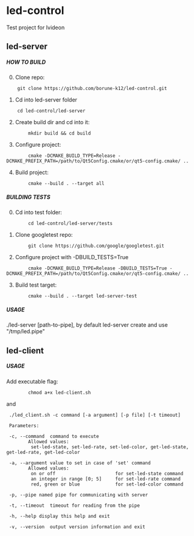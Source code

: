# led-control
Test project for Ivideon

## led-server ##

##### HOW TO BUILD #####

0. Clone repo:
```
    git clone https://github.com/borune-k12/led-control.git
```

1. Cd into led-server folder
```
    cd led-control/led-server
``` 
2. Create build dir and cd into it: 
```   
        mkdir build && cd build
```    
3. Configure project:
```   
        cmake -DCMAKE_BUILD_TYPE=Release -DCMAKE_PREFIX_PATH=/path/to/Qt5Config.cmake/or/qt5-config.cmake/ ..
```        
4. Build project:
```
        cmake --build . --target all
```    
##### BUILDING TESTS #####

0. Cd into test folder:
```
        cd led-control/led-server/tests
```
1. Clone googletest repo:
```
        git clone https://github.com/google/googletest.git
```
2. Configure project with -DBUILD_TESTS=True
```
        cmake -DCMAKE_BUILD_TYPE=Release -DBUILD_TESTS=True -DCMAKE_PREFIX_PATH=/path/to/Qt5Config.cmake/or/qt5-config.cmake/ ..    
````
3. Build test target:
```
        cmake --build . --target led-server-test
```

##### USAGE #####
./led-server [path-to-pipe], 
        by default led-server create and use "/tmp/led.pipe"

## led-client ##

##### USAGE #####

Add executable flag:
```
        chmod a+x led-client.sh
```
and
```
 ./led_client.sh -c command [-a argument] [-p file] [-t timeout]

 Parameters:

 -c, --command	command to execute
		Allowed values:
		 set-led-state, set-led-rate, set-led-color, get-led-state, get-led-rate, get-led-color

 -a, --argument	value to set in case of 'set' command
		Allowed values:
		 on or off                     	for set-led-state command
		 an integer in range [0; 5]    	for set-led-rate command
		 red, green or blue            	for set-led-color command

 -p, --pipe	named pipe for communicating with server

 -t, --timeout	timeout for reading from the pipe

 -h, --help	display this help and exit

 -v, --version	output version information and exit
 ```
